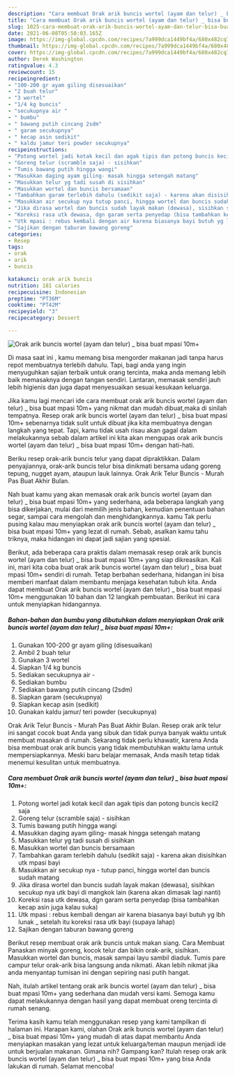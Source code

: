 ```yaml
---
description: "Cara membuat Orak arik buncis wortel (ayam dan telur) _ bisa buat mpasi 10m+ yang nikmat Untuk Jualan"
title: "Cara membuat Orak arik buncis wortel (ayam dan telur) _ bisa buat mpasi 10m+ yang nikmat Untuk Jualan"
slug: 1025-cara-membuat-orak-arik-buncis-wortel-ayam-dan-telur-bisa-buat-mpasi-10m-yang-nikmat-untuk-jualan
date: 2021-06-08T05:50:03.165Z
image: https://img-global.cpcdn.com/recipes/7a999dca1449bf4a/680x482cq70/orak-arik-buncis-wortel-ayam-dan-telur-_-bisa-buat-mpasi-10m-foto-resep-utama.jpg
thumbnail: https://img-global.cpcdn.com/recipes/7a999dca1449bf4a/680x482cq70/orak-arik-buncis-wortel-ayam-dan-telur-_-bisa-buat-mpasi-10m-foto-resep-utama.jpg
cover: https://img-global.cpcdn.com/recipes/7a999dca1449bf4a/680x482cq70/orak-arik-buncis-wortel-ayam-dan-telur-_-bisa-buat-mpasi-10m-foto-resep-utama.jpg
author: Derek Washington
ratingvalue: 4.3
reviewcount: 15
recipeingredient:
- "100-200 gr ayam giling disesuaikan"
- "2 buah telur"
- "3 wortel"
- "1/4 kg buncis"
- "secukupnya air "
- " bumbu"
- " bawang putih cincang 2sdm"
- " garam secukupnya"
- " kecap asin sedikit"
- " kaldu jamur teri powder secukupnya"
recipeinstructions:
- "Potong wortel jadi kotak kecil dan agak tipis dan potong buncis kecil2 saja"
- "Goreng telur (scramble saja) - sisihkan"
- "Tumis bawang putih hingga wangi"
- "Masukkan daging ayam giling- masak hingga setengah matang"
- "Masukkan telur yg tadi susah di sisihkan"
- "Masukkan wortel dan buncis bersamaan"
- "Tambahkan garam terlebih dahulu (sedikit saja) - karena akan disisihkan utk mpasi bayi"
- "Masukkan air secukup nya tutup panci, hingga wortel dan buncis sudah matang"
- "Jika dirasa wortel dan buncis sudah layak makan (dewasa), sisihkan secukup nya utk bayi di mangkok lain (karena akan dimasak lagi nanti)"
- "Koreksi rasa utk dewasa, dgn garam serta penyedap (bisa tambahkan kecap asin juga kalau suka)"
- "Utk mpasi : rebus kembali dengan air karena biasanya bayi butuh yg lbh lunak _ setelah itu koreksi rasa utk bayi (supaya lahap)"
- "Sajikan dengan taburan bawang goreng"
categories:
- Resep
tags:
- orak
- arik
- buncis

katakunci: orak arik buncis 
nutrition: 181 calories
recipecuisine: Indonesian
preptime: "PT36M"
cooktime: "PT42M"
recipeyield: "3"
recipecategory: Dessert

---
```



![Orak arik buncis wortel (ayam dan telur) _ bisa buat mpasi 10m+](https://img-global.cpcdn.com/recipes/7a999dca1449bf4a/680x482cq70/orak-arik-buncis-wortel-ayam-dan-telur-_-bisa-buat-mpasi-10m-foto-resep-utama.jpg)

Di masa  saat ini , kamu memang bisa mengorder makanan jadi tanpa harus repot membuatnya terlebih dahulu. Tapi, bagi anda yang ingin menyuguhkan sajian terbaik untuk orang tercinta, maka anda memang lebih baik memasaknya dengan tangan sendiri. Lantaran, memasak sendiri jauh lebih higienis dan juga dapat menyesuaikan sesuai kesukaan keluarga.

Jika kamu lagi mencari ide cara membuat orak arik buncis wortel (ayam dan telur) _ bisa buat mpasi 10m+ yang nikmat dan mudah dibuat,maka di sinilah tempatnya. Resep orak arik buncis wortel (ayam dan telur) _ bisa buat mpasi 10m+  sebenarnya tidak sulit untuk dibuat jika kita membuatnya dengan langkah yang tepat. Tapi, kamu tidak usah risau akan gagal dalam melakukannya 
sebab dalam artikel ini kita akan mengupas orak arik buncis wortel (ayam dan telur) _ bisa buat mpasi 10m+ dengan hati-hati.  

Beriku resep orak-arik buncis telur yang dapat dipraktikkan. Dalam penyajiannya, orak-arik buncis telur bisa dinikmati bersama udang goreng tepung, nugget ayam, ataupun lauk lainnya. Orak Arik Telur Buncis - Murah Pas Buat Akhir Bulan.

Nah buat kamu yang akan memasak orak arik buncis wortel (ayam dan telur) _ bisa buat mpasi 10m+ yang sederhana, ada beberapa langkah yang bisa dikerjakan, mulai dari memilih jenis bahan, kemudian penentuan bahan segar, sampai cara mengolah dan menghidangkannya. kamu Tak perlu pusing kalau mau menyiapkan orak arik buncis wortel (ayam dan telur) _ bisa buat mpasi 10m+ yang lezat di rumah. Sebab, asalkan kamu  tahu triknya, maka hidangan ini dapat jadi sajian yang spesial.

Berikut, ada beberapa cara praktis  dalam memasak resep orak arik buncis wortel (ayam dan telur) _ bisa buat mpasi 10m+ yang siap dikreasikan. Kali ini, mari kita coba buat orak arik buncis wortel (ayam dan telur) _ bisa buat mpasi 10m+ sendiri di rumah. Tetap berbahan sederhana, hidangan ini bisa memberi manfaat dalam membantu menjaga kesehatan tubuh kita. Anda dapat membuat Orak arik buncis wortel (ayam dan telur) _ bisa buat mpasi 10m+ menggunakan 10 bahan dan 12 langkah pembuatan. Berikut ini cara untuk menyiapkan hidangannya.

<!--inarticleads1-->

##### Bahan-bahan dan bumbu yang dibutuhkan dalam menyiapkan Orak arik buncis wortel (ayam dan telur) _ bisa buat mpasi 10m+:

1. Gunakan 100-200 gr ayam giling (disesuaikan)
1. Ambil 2 buah telur
1. Gunakan 3 wortel
1. Siapkan 1/4 kg buncis
1. Sediakan secukupnya air -
1. Sediakan  bumbu
1. Sediakan  bawang putih cincang (2sdm)
1. Siapkan  garam (secukupnya)
1. Siapkan  kecap asin (sedikit)
1. Gunakan  kaldu jamur/ teri powder (secukupnya)


Orak Arik Telur Buncis - Murah Pas Buat Akhir Bulan. Resep orak arik telur ini sangat cocok buat Anda yang sibuk dan tidak punya banyak waktu untuk membuat masakan di rumah. Sekarang tidak perlu khawatir, karena Anda bisa membuat orak arik buncis yang tidak membutuhkan waktu lama untuk mempersiapkannya. Meski baru belajar memasak, Anda masih tetap tidak menemui kesulitan untuk membuatnya. 

<!--inarticleads2-->

##### Cara membuat Orak arik buncis wortel (ayam dan telur) _ bisa buat mpasi 10m+:

1. Potong wortel jadi kotak kecil dan agak tipis dan potong buncis kecil2 saja
1. Goreng telur (scramble saja) - sisihkan
1. Tumis bawang putih hingga wangi
1. Masukkan daging ayam giling- masak hingga setengah matang
1. Masukkan telur yg tadi susah di sisihkan
1. Masukkan wortel dan buncis bersamaan
1. Tambahkan garam terlebih dahulu (sedikit saja) - karena akan disisihkan utk mpasi bayi
1. Masukkan air secukup nya - tutup panci, hingga wortel dan buncis sudah matang
1. Jika dirasa wortel dan buncis sudah layak makan (dewasa), sisihkan secukup nya utk bayi di mangkok lain (karena akan dimasak lagi nanti)
1. Koreksi rasa utk dewasa, dgn garam serta penyedap (bisa tambahkan kecap asin juga kalau suka)
1. Utk mpasi : rebus kembali dengan air karena biasanya bayi butuh yg lbh lunak _ setelah itu koreksi rasa utk bayi (supaya lahap)
1. Sajikan dengan taburan bawang goreng


Berikut resep membuat orak arik buncis untuk makan siang. Cara Membuat Panaskan minyak goreng, kocok telur dan bikin orak-arik, sisihkan. Masukkan wortel dan buncis, masak sampai layu sambil diaduk. Tumis pare campur telur orak-arik bisa langsung anda nikmati. Akan lebih nikmat jika anda menyantap tumisan ini dengan sepiring nasi putih hangat. 

Nah, itulah artikel tentang  orak arik buncis wortel (ayam dan telur) _ bisa buat mpasi 10m+  yang sederhana dan mudah versi kami. Semoga kamu dapat melakukannya dengan hasil yang dapat membuat oreng tercinta di rumah senang. 

Terima kasih kamu telah menggunakan resep yang kami tampilkan di halaman ini. Harapan kami, olahan  Orak arik buncis wortel (ayam dan telur) _ bisa buat mpasi 10m+ yang mudah di atas dapat membantu Anda menyiapkan masakan yang lezat untuk keluarga/teman maupun menjadi ide untuk berjualan makanan. Gimana nih? Gampang kan? Itulah resep orak arik buncis wortel (ayam dan telur) _ bisa buat mpasi 10m+ yang bisa Anda lakukan di rumah. Selamat mencoba!

